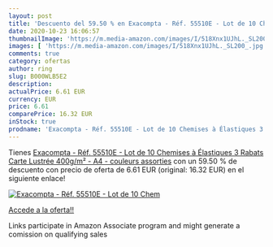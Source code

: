 ```yaml
---
layout: post
title: 'Descuento del 59.50 % en Exacompta - Réf. 55510E - Lot de 10 Chem'
date: 2020-10-23 16:06:57
thumbnailImage: 'https://m.media-amazon.com/images/I/518Xnx1UJhL._SL200_.jpg'
images: [ 'https://m.media-amazon.com/images/I/518Xnx1UJhL._SL200_.jpg' ]
comments: true
category: ofertas
author: ring
slug: B000WLB5E2
description:
actualPrice: 6.61 EUR
currency: EUR
price: 6.61
comparePrice: 16.32 EUR
inStock: true
prodname: 'Exacompta - Réf. 55510E - Lot de 10 Chemises à Élastiques 3 Rabats Carte Lustrée 400g/m² - A4 - couleurs assorties'
---
```


Tienes [Exacompta - Réf. 55510E - Lot de 10 Chemises à Élastiques 3 Rabats Carte Lustrée 400g/m² - A4 - couleurs assorties](https://www.amazon.fr/dp/B000WLB5E2/?tag=tolees0d-21) con un 59.50 % de descuento con precio de oferta de 6.61 EUR (original: 16.32 EUR) en el siguiente enlace!

[![Exacompta - Réf. 55510E - Lot de 10 Chem](https://m.media-amazon.com/images/I/518Xnx1UJhL._SL200_.jpg)](https://www.amazon.fr/dp/B000WLB5E2/?tag=tolees0d-21)

[Accede a la oferta!!](https://www.amazon.fr/dp/B000WLB5E2/?tag=tolees0d-21)

Links participate in Amazon Associate program and might generate a comission on qualifying sales


